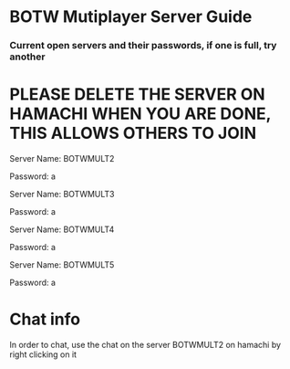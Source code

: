 # BOTW Mutiplayer Server Guide
### Current open servers and their passwords, if one is full, try another
# PLEASE DELETE THE SERVER ON HAMACHI WHEN YOU ARE DONE, THIS ALLOWS OTHERS TO JOIN

Server Name: BOTWMULT2

Password: a



Server Name: BOTWMULT3

Password: a



Server Name: BOTWMULT4

Password: a



Server Name: BOTWMULT5

Password: a

# Chat info
In order to chat, use the chat on the server BOTWMULT2 on hamachi by right clicking on it
